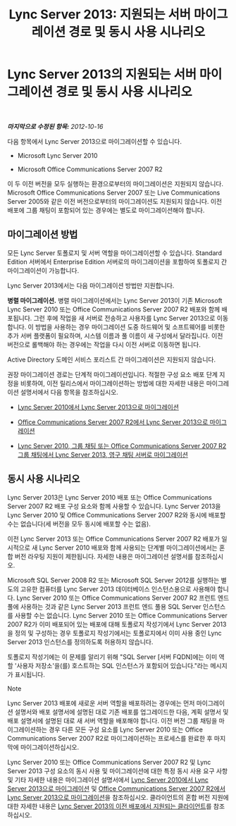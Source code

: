 ﻿---
title: 'Lync Server 2013: 지원되는 서버 마이그레이션 경로 및 동시 사용 시나리오'
TOCTitle: 지원되는 서버 마이그레이션 경로 및 동시 사용 시나리오
ms:assetid: 2a6a730f-7f80-45f9-9540-3edfdaa265fb
ms:mtpsurl: https://technet.microsoft.com/ko-kr/library/Gg425764(v=OCS.15)
ms:contentKeyID: 49303136
ms.date: 08/10/2015
mtps_version: v=OCS.15
ms.translationtype: HT
---

# Lync Server 2013의 지원되는 서버 마이그레이션 경로 및 동시 사용 시나리오

 

_**마지막으로 수정된 항목:** 2012-10-16_

다음 항목에서 Lync Server 2013으로 마이그레이션할 수 있습니다.

  - Microsoft Lync Server 2010

  - Microsoft Office Communications Server 2007 R2

이 두 이전 버전을 모두 실행하는 환경으로부터의 마이그레이션은 지원되지 않습니다. Microsoft Office Communications Server 2007 또는 Live Communications Server 2005와 같은 이전 버전으로부터의 마이그레이션도 지원되지 않습니다. 이전 배포에 그룹 채팅이 포함되어 있는 경우에는 별도로 마이그레이션해야 합니다.

## 마이그레이션 방법

모든 Lync Server 토폴로지 및 서버 역할을 마이그레이션할 수 있습니다. Standard Edition 서버에서 Enterprise Edition 서버로의 마이그레이션을 포함하여 토폴로지 간 마이그레이션이 가능합니다.

Lync Server 2013에서는 다음 마이그레이션 방법만 지원합니다.

   **병렬 마이그레이션.** 병렬 마이그레이션에서는 Lync Server 2013이 기존 Microsoft Lync Server 2010 또는 Office Communications Server 2007 R2 배포와 함께 배포됩니다. 그런 후에 작업을 새 서버로 전송하고 사용자를 Lync Server 2013으로 이동합니다. 이 방법을 사용하는 경우 마이그레이션 도중 하드웨어 및 소프트웨어를 비롯한 추가 서버 플랫폼이 필요하며, 시스템 이름과 풀 이름이 새 구성에서 달라집니다. 이전 버전으로 롤백해야 하는 경우에는 작업을 다시 이전 서버로 이동하면 됩니다.

Active Directory 도메인 서비스 포리스트 간 마이그레이션은 지원되지 않습니다.

권장 마이그레이션 경로는 단계적 마이그레이션입니다. 적절한 구성 요소 배포 단계 지정을 비롯하여, 이전 릴리스에서 마이그레이션하는 방법에 대한 자세한 내용은 마이그레이션 설명서에서 다음 항목을 참조하십시오.

  - [Lync Server 2010에서 Lync Server 2013으로 마이그레이션](migration-from-lync-server-2010-to-lync-server-2013.md)

  - [Office Communications Server 2007 R2에서 Lync Server 2013으로 마이그레이션](migration-from-office-communications-server-2007-r2-to-lync-server-2013.md)

  - [Lync Server 2010, 그룹 채팅 또는 Office Communications Server 2007 R2 그룹 채팅에서 Lync Server 2013, 영구 채팅 서버로 마이그레이션](migration-from-lync-server-2010-group-chat-or-office-communications-server-2007-r2-group-chat-to-lync-server-2013-persistent-chat-server.md)

## 동시 사용 시나리오

Lync Server 2013은 Lync Server 2010 배포 또는 Office Communications Server 2007 R2 배포 구성 요소와 함께 사용할 수 있습니다. Lync Server 2013을 Lync Server 2010 및 Office Communications Server 2007 R2와 동시에 배포할 수는 없습니다(세 버전을 모두 동시에 배포할 수는 없음).

이전 Lync Server 2013 또는 Office Communications Server 2007 R2 배포가 일시적으로 새 Lync Server 2010 배포와 함께 사용되는 단계별 마이그레이션에서는 혼합 버전 라우팅 지원이 제한됩니다. 자세한 내용은 마이그레이션 설명서를 참조하십시오.

Microsoft SQL Server 2008 R2 또는 Microsoft SQL Server 2012를 실행하는 별도의 고유한 컴퓨터를 Lync Server 2013 데이터베이스 인스턴스용으로 사용해야 합니다. Lync Server 2010 또는 Office Communications Server 2007 R2 프런트 엔드 풀에 사용하는 것과 같은 Lync Server 2013 프런트 엔드 풀용 SQL Server 인스턴스를 사용할 수는 없습니다. Lync Server 2010 또는 Office Communications Server 2007 R2가 이미 배포되어 있는 배포에 대해 토폴로지 작성기에서 Lync Server 2013을 정의 및 구성하는 경우 토폴로지 작성기에서는 토폴로지에서 이미 사용 중인 Lync Server 2013 인스턴스를 정의하도록 허용하지 않습니다.

토폴로지 작성기에는 이 문제를 알리기 위해 "SQL Server \[서버 FQDN\]에는 이미 역할 '사용자 저장소'을(를) 호스트하는 SQL 인스턴스가 포함되어 있습니다."라는 메시지가 표시됩니다.


> [!NOTE]
> Lync Server 2013 배포에 새로운 서버 역할을 배포하려는 경우에는 먼저 마이그레이션 설명서와 배포 설명서에 설명된 대로 기존 배포를 업그레이드한 다음, 계획 설명서 및 배포 설명서에 설명된 대로 새 서버 역할을 배포해야 합니다. 이전 버전 그룹 채팅을 마이그레이션하는 경우 다른 모든 구성 요소를 Lync Server 2010 또는 Office Communications Server 2007 R2로 마이그레이션하는 프로세스를 완료한 후 마지막에 마이그레이션하십시오.



Lync Server 2010 또는 Office Communications Server 2007 R2 및 Lync Server 2013 구성 요소의 동시 사용 및 마이그레이션에 대한 특정 동시 사용 요구 사항 및 기타 자세한 내용은 마이그레이션 설명서에서 [Lync Server 2010에서 Lync Server 2013으로 마이그레이션](migration-from-lync-server-2010-to-lync-server-2013.md) 및 [Office Communications Server 2007 R2에서 Lync Server 2013으로 마이그레이션](migration-from-office-communications-server-2007-r2-to-lync-server-2013.md)을 참조하십시오. 클라이언트의 혼합 버전 지원에 대한 자세한 내용은 [Lync Server 2013의 이전 배포에서 지원되는 클라이언트](lync-server-2013-supported-clients-from-previous-deployments.md)를 참조하십시오.

